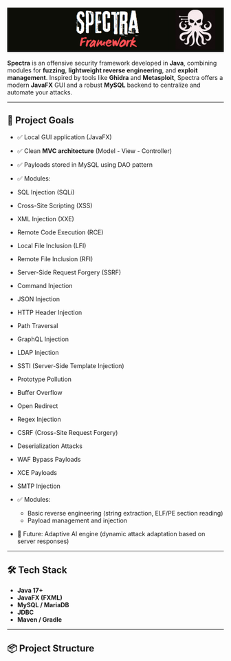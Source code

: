 

![Spectra Logo](./Spectrall.PNG)

**Spectra** is an offensive security framework developed in **Java**, combining modules for **fuzzing**, **lightweight reverse engineering**, and **exploit management**. Inspired by tools like **Ghidra** and **Metasploit**, Spectra offers a modern **JavaFX** GUI and a robust **MySQL** backend to centralize and automate your attacks.

---

## 🎯 Project Goals

- ✅ Local GUI application (JavaFX)
- ✅ Clean **MVC architecture** (Model - View - Controller)
- ✅ Payloads stored in MySQL using DAO pattern
- ✅ Modules:
- SQL Injection (SQLi)
- Cross-Site Scripting (XSS)
- XML Injection (XXE)
- Remote Code Execution (RCE)
- Local File Inclusion (LFI)
- Remote File Inclusion (RFI)
- Server-Side Request Forgery (SSRF)
- Command Injection
- JSON Injection
- HTTP Header Injection
- Path Traversal
- GraphQL Injection
- LDAP Injection
- SSTI (Server-Side Template Injection)
- Prototype Pollution
- Buffer Overflow
- Open Redirect
- Regex Injection
- CSRF (Cross-Site Request Forgery)
- Deserialization Attacks
- WAF Bypass Payloads
- XCE Payloads
- SMTP Injection


- ✅ Modules:
  - Basic reverse engineering (string extraction, ELF/PE section reading)
  - Payload management and injection
- 🚧 Future: Adaptive AI engine (dynamic attack adaptation based on server responses)

---

## 🛠️ Tech Stack

- **Java 17+**  
- **JavaFX (FXML)**  
- **MySQL / MariaDB**  
- **JDBC**  
- **Maven / Gradle**

---

## 📦 Project Structure

